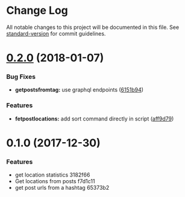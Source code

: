 # Change Log

All notable changes to this project will be documented in this file. See [standard-version](https://github.com/conventional-changelog/standard-version) for commit guidelines.

<a name="0.2.0"></a>
# [0.2.0](https://github.com/NicolasBiehler/instagraph-scripts/compare/v0.1.0...v0.2.0) (2018-01-07)


### Bug Fixes

* **getpostsfromtag:** use graphql endpoints ([6151b94](https://github.com/NicolasBiehler/instagraph-scripts/commit/6151b94))


### Features

* **fetpostlocations:** add sort command directly in script ([aff9d79](https://github.com/NicolasBiehler/instagraph-scripts/commit/aff9d79))



<a name="0.1.0"></a>
# 0.1.0 (2017-12-30)


### Features

* get location statistics 3182f66
* Get locations from posts f7d1c11
* get post urls from a hashtag 65373b2
